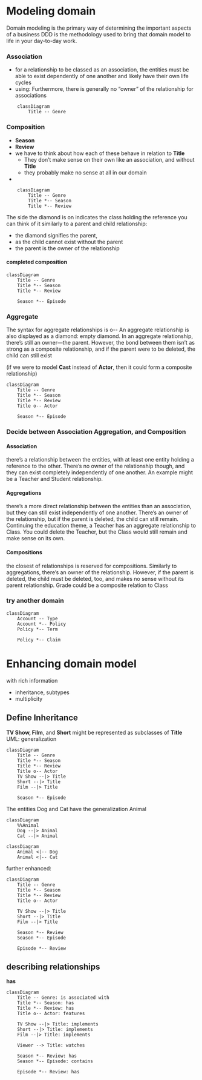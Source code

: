 # Modeling domain

Domain modeling is the primary way of determining the important aspects of a business
DDD is the methodology used to bring that domain model to life in your day-to-day work.

### Association 
- for a relationship to be classed as an association, the entities must be able to exist dependently of one another and likely have their own life cycles
- using: Furthermore, there is generally no “owner” of the relationship for associations
```mermaid
	classDiagram
		Title -- Genre
```


### Composition
- **Season**
- **Review**
- we have to think about how each of these behave in relation to **Title**
	- They don’t make sense on their own like an association, and without **Title**
	- they probably make no sense at all in our domain
-
```mermaid
	classDiagram
		Title -- Genre
		Title *-- Season
		Title *-- Review
```

The side the diamond is on indicates the class holding the reference
you can think of it similarly to a parent and child relationship:
- the diamond signifies the parent, 
- as the child cannot exist without the parent
- the parent is the owner of the relationship


#### completed composition
``` mermaid
classDiagram
    Title -- Genre
    Title *-- Season
    Title *-- Review
    
    Season *-- Episode    
```


### Aggregate
The syntax for aggregate relationships is o--
An aggregate relationship is also displayed as a diamond: empty diamond.
In an aggregate relationship, there’s still an owner—the parent. 
However, the bond between them isn’t as strong as a composite relationship, and if the parent were to be deleted, the child can still exist

(if we were to model **Cast** instead of **Actor**, then it could form a composite relationship)


``` mermaid
classDiagram
    Title -- Genre
    Title *-- Season
    Title *-- Review
    Title o-- Actor
    
    Season *-- Episode    
```


### Decide between Association Aggregation, and Composition
#### Association
there’s a relationship between the entities, with at least one entity holding a reference to the other. There’s no owner of the relationship though, and they can exist completely independently of one another. 
An example might be a Teacher and Student relationship.
#### Aggregations
there’s a more direct relationship between the entities than an association, but they can still exist independently of one another. 
There’s an owner of the relationship, but if the parent is deleted, the child can still remain. Continuing the education theme, a Teacher has an aggregate relationship to Class.
You could delete the Teacher, but the Class would still remain and make sense on its own.
#### Compositions
the closest of relationships is reserved for compositions. Similarly to aggregations, there’s an owner of the relationship. However, if the parent is deleted, the child must be deleted, too, and makes no sense without its parent relationship.
Grade could be a composite relation to Class


### try another domain
``` mermaid
classDiagram
    Account -- Type
    Account *-- Policy
    Policy *-- Term
    
    Policy *-- Claim    
```



# Enhancing domain model
with rich information
- inheritance, subtypes
- multiplicity

## Define Inheritance

**TV Show, Film**, and **Short** might be represented as subclasses of **Title**
UML: generalization
```mermaid
classDiagram
	Title -- Genre
	Title *-- Season
	Title *-- Review
	Title o-- Actor
	TV Show --|> Title
	Short --|> Title
	Film --|> Title
	
	Season *-- Episode
```


The entities Dog and Cat have the generalization Animal

```mermaid
classDiagram
	%%Animal
	Dog --|> Animal
	Cat --|> Animal
```


```mermaid
classDiagram
	Animal <|-- Dog
	Animal <|-- Cat
```

further enhanced:
```mermaid
classDiagram
    Title -- Genre
    Title *-- Season
    Title *-- Review
    Title o-- Actor

    TV Show --|> Title
    Short --|> Title
    Film --|> Title

    Season *-- Review
    Season *-- Episode

    Episode *-- Review
```
## describing relationships
**has**

```mermaid
classDiagram
    Title -- Genre: is associated with
    Title *-- Season: has
    Title *-- Review: has
    Title o-- Actor: features

    TV Show --|> Title: implements
    Short --|> Title: implements
    Film --|> Title: implements

    Viewer --> Title: watches

    Season *-- Review: has
    Season *-- Episode: contains

    Episode *-- Review: has
```
